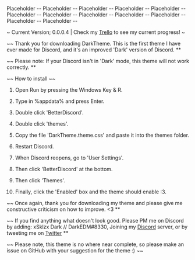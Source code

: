 Placeholder -- Placeholder -- Placeholder -- Placeholder -- Placeholder -- Placeholder -- Placeholder -- Placeholder -- Placeholder -- Placeholder -- Placeholder -- Placeholder --

~ Current Version; 0.0.0.4 | Check my [Trello](https://trello.com/b/A0RTJrm6/darktheme-progress-tracker) to see my current progress! ~ 

~~ Thank you for downloading DarkTheme. This is the first theme I have ever made for Discord, and it's an improved 'Dark' version of Discord. **

~~ Please note: If your Discord isn't in 'Dark' mode, this theme will not work correctly. **


~~ How to install ~~

1. Open Run by pressing the Windows Key & R.

2. Type in %appdata% and press Enter.

3. Double click 'BetterDiscord'.

4. Double click 'themes'.

5. Copy the file 'DarkTheme.theme.css' and paste it into the themes folder.

6. Restart Discord.

7. When Discord reopens, go to 'User Settings'.

8. Then click 'BetterDiscord' at the bottom.

9. Then click 'Themes'.

10. Finally, click the 'Enabled' box and the theme should enable :3.

~~ Once again, thank you for downloading my theme and please give me constructive criticism on how to improve. <3 **

~~ If you find anything what doesn't look good. Please PM me on Discord by adding: xSklzx Dark // DarkEDM#8330, Joining my [Discord](https://discord.gg/YcApP8f) server, or by tweeting me on [Twitter](https://twitter.com/xSklzxDark) **

~~ Please note, this theme is no where near complete, so please make an issue on GitHub with your suggestion for the theme :) ~~